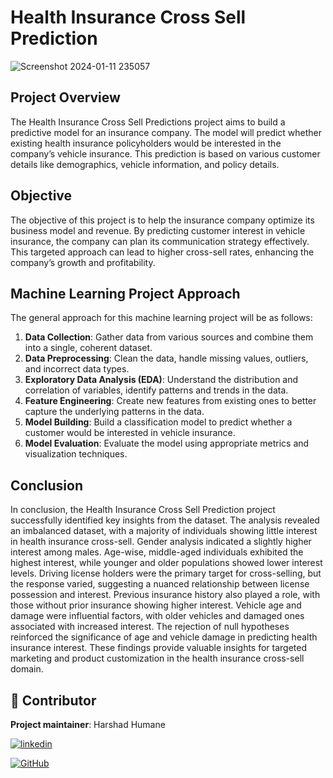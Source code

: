 # Health Insurance Cross Sell Prediction

![Screenshot 2024-01-11 235057](https://github.com/harshadhumane18/Telecom-churn-analysis/assets/150341445/42d7c514-7436-4a64-b266-2e084bb9d9c3)

## Project Overview
The Health Insurance Cross Sell Predictions project aims to build a predictive model for an insurance company. The model will predict whether existing health insurance policyholders would be interested in the company’s vehicle insurance. This prediction is based on various customer details like demographics, vehicle information, and policy details.

## Objective
The objective of this project is to help the insurance company optimize its business model and revenue. By predicting customer interest in vehicle insurance, the company can plan its communication strategy effectively. This targeted approach can lead to higher cross-sell rates, enhancing the company’s growth and profitability.

## Machine Learning Project Approach
The general approach for this machine learning project will be as follows:
1. **Data Collection**: Gather data from various sources and combine them into a single, coherent dataset.
2. **Data Preprocessing**: Clean the data, handle missing values, outliers, and incorrect data types.
3. **Exploratory Data Analysis (EDA)**: Understand the distribution and correlation of variables, identify patterns and trends in the data.
4. **Feature Engineering**: Create new features from existing ones to better capture the underlying patterns in the data.
5. **Model Building**: Build a classification model to predict whether a customer would be interested in vehicle insurance.
6. **Model Evaluation**: Evaluate the model using appropriate metrics and visualization techniques.

## Conclusion
In conclusion, the Health Insurance Cross Sell Prediction project successfully identified key insights from the dataset. The analysis revealed an imbalanced dataset, with a majority of individuals showing little interest in health insurance cross-sell. Gender analysis indicated a slightly higher interest among males. Age-wise, middle-aged individuals exhibited the highest interest, while younger and older populations showed lower interest levels. Driving license holders were the primary target for cross-selling, but the response varied, suggesting a nuanced relationship between license possession and interest. Previous insurance history also played a role, with those without prior insurance showing higher interest. Vehicle age and damage were influential factors, with older vehicles and damaged ones associated with increased interest. The rejection of null hypotheses reinforced the significance of age and vehicle damage in predicting health insurance interest. These findings provide valuable insights for targeted marketing and product customization in the health insurance cross-sell domain.

## 🚀 Contributor
**Project maintainer**: Harshad Humane   

[![linkedin](https://img.shields.io/badge/linkedin-0A66C2?style=for-the-badge&logo=linkedin&logoColor=white)](https://www.linkedin.com/in/harshad-humane-742729238/)

[![GitHub](https://img.shields.io/badge/github-%23121011.svg?style=for-the-badge&logo=github&logoColor=white)](https://github.com/harshadhumane18)

